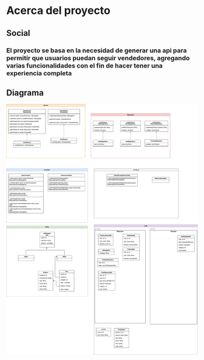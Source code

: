 # Acerca del proyecto
## Social
### El proyecto se basa en la necesidad de generar una api para permitir que usuarios puedan seguir vendedores, agregando varias funcionalidades con el fin de hacer tener una experiencia completa


## Diagrama
![Diagrama del proyecto](https://github.com/emfegodi/Sprint1/blob/main/be_java_hisp_w25_g9/src/main/resources/Sprint1Grupo9.drawio.png?raw=true)
